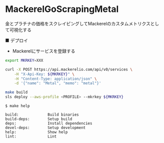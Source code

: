 # MackerelGoScrapingMetal
金とプラチナの価格をスクレイピングしてMackerelのカスタムメトリクスとして可視化する

■ デプロイ

- Mackerelにサービスを登録する
```bash
export MKRKEY=XXX

curl -X POST https://api.mackerelio.com/api/v0/services \
    -H "X-Api-Key: ${MKRKEY}" \
    -H "Content-Type: application/json" \
    -d '{"name": "Metal", "memo": "metal"}'
```

```bash
make build
sls deploy --aws-profile <PROFILE> --mkrkey ${MKRKEY}
```


`$ make help`
```
build:             Build binaries
build-deps:        Setup build
deps:              Install dependencies
devel-deps:        Setup development
help:              Show help
lint:              Lint
```
